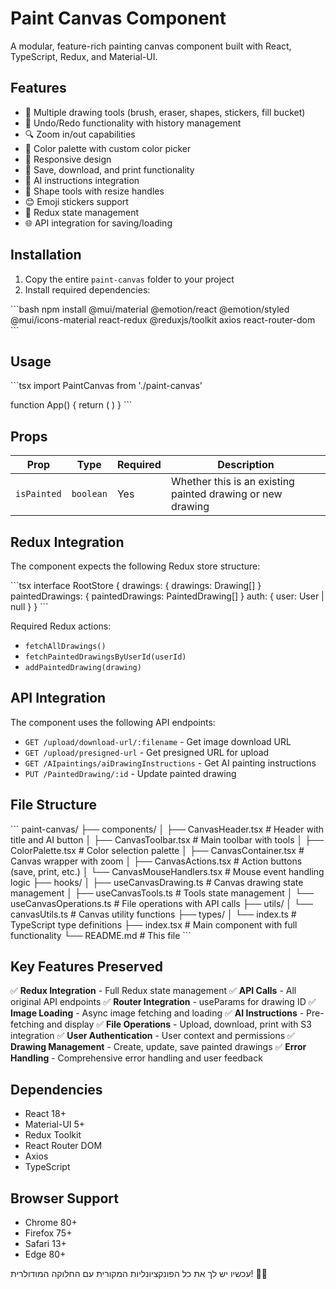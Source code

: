 # Paint Canvas Component

A modular, feature-rich painting canvas component built with React, TypeScript, Redux, and Material-UI.

## Features

- 🎨 Multiple drawing tools (brush, eraser, shapes, stickers, fill bucket)
- 🎯 Undo/Redo functionality with history management
- 🔍 Zoom in/out capabilities
- 🎨 Color palette with custom color picker
- 📱 Responsive design
- 💾 Save, download, and print functionality
- 🤖 AI instructions integration
- 📐 Shape tools with resize handles
- 😊 Emoji stickers support
- 🔄 Redux state management
- 🌐 API integration for saving/loading

## Installation

1. Copy the entire `paint-canvas` folder to your project
2. Install required dependencies:

\`\`\`bash
npm install @mui/material @emotion/react @emotion/styled @mui/icons-material react-redux @reduxjs/toolkit axios react-router-dom
\`\`\`

## Usage

\`\`\`tsx
import PaintCanvas from './paint-canvas'

function App() {
  return (
    <PaintCanvas isPainted={false} />
  )
}
\`\`\`

## Props

| Prop | Type | Required | Description |
|------|------|----------|-------------|
| `isPainted` | `boolean` | Yes | Whether this is an existing painted drawing or new drawing |

## Redux Integration

The component expects the following Redux store structure:

\`\`\`tsx
interface RootStore {
  drawings: {
    drawings: Drawing[]
  }
  paintedDrawings: {
    paintedDrawings: PaintedDrawing[]
  }
  auth: {
    user: User | null
  }
}
\`\`\`

Required Redux actions:
- `fetchAllDrawings()`
- `fetchPaintedDrawingsByUserId(userId)`
- `addPaintedDrawing(drawing)`

## API Integration

The component uses the following API endpoints:
- `GET /upload/download-url/:filename` - Get image download URL
- `GET /upload/presigned-url` - Get presigned URL for upload
- `GET /AIpaintings/aiDrawingInstructions` - Get AI painting instructions
- `PUT /PaintedDrawing/:id` - Update painted drawing

## File Structure

\`\`\`
paint-canvas/
├── components/
│   ├── CanvasHeader.tsx          # Header with title and AI button
│   ├── CanvasToolbar.tsx         # Main toolbar with tools
│   ├── ColorPalette.tsx          # Color selection palette
│   ├── CanvasContainer.tsx       # Canvas wrapper with zoom
│   ├── CanvasActions.tsx         # Action buttons (save, print, etc.)
│   └── CanvasMouseHandlers.tsx   # Mouse event handling logic
├── hooks/
│   ├── useCanvasDrawing.ts       # Canvas drawing state management
│   ├── useCanvasTools.ts         # Tools state management
│   └── useCanvasOperations.ts    # File operations with API calls
├── utils/
│   └── canvasUtils.ts            # Canvas utility functions
├── types/
│   └── index.ts                  # TypeScript type definitions
├── index.tsx                     # Main component with full functionality
└── README.md                     # This file
\`\`\`

## Key Features Preserved

✅ **Redux Integration** - Full Redux state management
✅ **API Calls** - All original API endpoints
✅ **Router Integration** - useParams for drawing ID
✅ **Image Loading** - Async image fetching and loading
✅ **AI Instructions** - Pre-fetching and display
✅ **File Operations** - Upload, download, print with S3 integration
✅ **User Authentication** - User context and permissions
✅ **Drawing Management** - Create, update, save painted drawings
✅ **Error Handling** - Comprehensive error handling and user feedback

## Dependencies

- React 18+
- Material-UI 5+
- Redux Toolkit
- React Router DOM
- Axios
- TypeScript

## Browser Support

- Chrome 80+
- Firefox 75+
- Safari 13+
- Edge 80+

עכשיו יש לך את כל הפונקציונליות המקורית עם החלוקה המודולרית! 🎨✨
